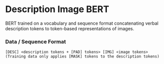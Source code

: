 # Description Image BERT
BERT trained on a vocabulary and sequence format concatenating verbal description tokens to token-based representations of images.
### Data / Sequence Format
```
[DESC] <description tokens + [PAD] tokens> [IMG] <image tokens>
(Training data only applies [MASK] tokens to the description tokens)
```

